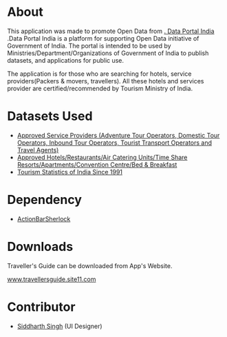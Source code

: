 About
===============

This application was made to promote Open Data from <a href="http://data.gov.in">. 
Data Portal India </a>.Data Portal India is a platform for supporting Open Data initiative of Government of India. The portal is intended to be used by Ministries/Department/Organizations of Government of India to publish datasets, and applications for public use.

The application is for those who are searching for hotels, service providers(Packers & movers, travellers). All these hotels and services provider are certified/recommended by Tourism Ministry of India.


Datasets Used
===============

<ul><li><a href="http://data.gov.in/dataset/approved-service-providers-adventure-tour-operators-domestic-tour-operators-inbound-tour-ope">Approved Service Providers (Adventure Tour Operators, Domestic Tour Operators, Inbound Tour Operators, Tourist Transport Operators and Travel Agents)</a></li>
<li><a href="http://data.gov.in/dataset/approved-hotels-restaurants-air-catering-units-time-share-resortsapartments-convention-centr">Approved Hotels/Restaurants/Air Catering Units/Time Share Resorts/Apartments/Convention Centre/Bed & Breakfast</a></li>
<li><a href="http://data.gov.in/dataset/foreign-tourist-arrivals-ftas-foreign-exchange-earnings-fees-domestic-tourist-visits-dtvs">Tourism Statistics of India Since 1991</a></li></ul>



Dependency
===============

<ul><li><a href="https://github.com/JakeWharton/ActionBarSherlock">ActionBarSherlock</a></li></ul>


Downloads
===============
Traveller's Guide can be downloaded from App's Website.

www.travellersguide.site11.com

Contributor
===============

<ul><li><a href="https://www.facebook.com/siddie.omen">Siddharth Singh</a> (UI Designer)</li></ul>

